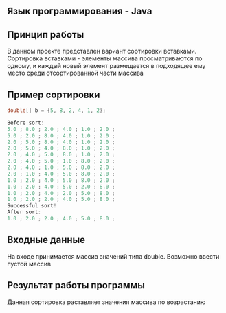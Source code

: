 ## Язык программирования - Java

## Принцип работы
В данном проекте представлен вариант сортировки вставками.
Сортировка вставками - элементы массива просматриваются по одному, и каждый новый элемент размещается в подходящее ему место среди отсортированной части массива

## Пример сортировки
```Java
double[] b = {5, 8, 2, 4, 1, 2};

Before sort: 
5.0 ; 8.0 ; 2.0 ; 4.0 ; 1.0 ; 2.0 ; 
5.0 ; 2.0 ; 8.0 ; 4.0 ; 1.0 ; 2.0 ; 
2.0 ; 5.0 ; 8.0 ; 4.0 ; 1.0 ; 2.0 ; 
2.0 ; 5.0 ; 4.0 ; 8.0 ; 1.0 ; 2.0 ; 
2.0 ; 4.0 ; 5.0 ; 8.0 ; 1.0 ; 2.0 ; 
2.0 ; 4.0 ; 5.0 ; 1.0 ; 8.0 ; 2.0 ; 
2.0 ; 4.0 ; 1.0 ; 5.0 ; 8.0 ; 2.0 ; 
2.0 ; 1.0 ; 4.0 ; 5.0 ; 8.0 ; 2.0 ; 
1.0 ; 2.0 ; 4.0 ; 5.0 ; 8.0 ; 2.0 ; 
1.0 ; 2.0 ; 4.0 ; 5.0 ; 2.0 ; 8.0 ; 
1.0 ; 2.0 ; 4.0 ; 2.0 ; 5.0 ; 8.0 ; 
1.0 ; 2.0 ; 2.0 ; 4.0 ; 5.0 ; 8.0 ; 
Successful sort! 
After sort: 
1.0 ; 2.0 ; 2.0 ; 4.0 ; 5.0 ; 8.0 ; 
```

## Входные данные
На входе принимается массив значений типа double. 
Возможно ввести пустой массив

## Результат работы программы
Данная сортировка раставляет значения массива по возрастанию
